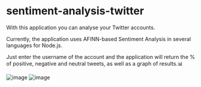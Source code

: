 # sentiment-analysis-twitter

With this application you can analyse your Twitter accounts.

Currently, the application uses AFINN-based Sentiment Analysis in several languages for Node.js.

Just enter the username of the account and the application will return the % of positive, negative and neutral tweets, as well as a graph of results.📊

![image](https://user-images.githubusercontent.com/87134926/167301343-0ef7e8ff-180c-454f-a10b-c5015350734e.png)
![image](https://user-images.githubusercontent.com/87134926/167301380-2977b7e4-8aa6-4714-acec-f9c52371eb06.png)
